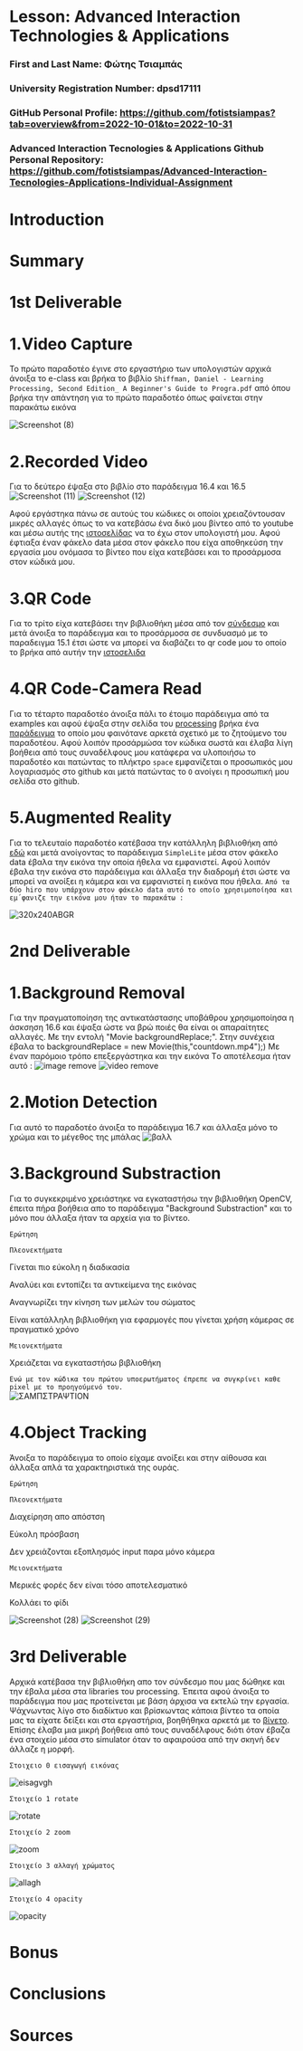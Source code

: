 # Lesson: Advanced Interaction Technologies & Applications

### First and Last Name: Φώτης Τσιαμπάς
### University Registration Number: dpsd17111
### GitHub Personal Profile: https://github.com/fotistsiampas?tab=overview&from=2022-10-01&to=2022-10-31
### Advanced Interaction Tecnologies & Applications Github Personal Repository: https://github.com/fotistsiampas/Advanced-Interaction-Tecnologies-Applications-Individual-Assignment

# Introduction

# Summary


# 1st Deliverable
# 1.Video Capture

Το πρώτο παραδοτέο έγινε στο εργαστήριο των υπολογιστών αρχικά άνοιξα το e-class και βρήκα το βιβλίο `Shiffman, Daniel - Learning Processing, Second Edition_ A Beginner's Guide to Progra.pdf` από όπου βρήκα την απάντηση για το πρώτο παραδοτέο όπως φαίνεται στην παρακάτω εικόνα 

![Screenshot (8)](https://user-images.githubusercontent.com/94792023/199829658-b8d74e88-6adc-45b1-b5d3-ffc1310ce749.png)

# 2.Recorded Video
Για το δεύτερο έψαξα στο βιβλίο στο παράδειγμα 16.4 και 16.5
![Screenshot (11)](https://user-images.githubusercontent.com/94792023/199832009-bf072334-bc82-4346-afb0-23fdf1617198.png)
![Screenshot (12)](https://user-images.githubusercontent.com/94792023/199832013-cc90cea1-d270-4123-a00f-e1c0da20cfed.png)

Αφού εργάστηκα πάνω σε αυτούς του κώδικες οι οποίοι χρειαζόντουσαν μικρές αλλαγές όπως το να κατεβάσω ένα δικό μου βίντεο από το youtube και μέσω αυτής της [ιστοσελίδας](https://y2mate.tools/en57ef) να το έχω στον υπολογιστή μου. Αφού έφτιαξα έναν φάκελο data μέσα στον φάκελο που είχα αποθηκεύση την εργασία μου ονόμασα το βίντεο που είχα κατεβάσει και το προσάρμοσα στον κώδικά μου.

# 3.QR Code 
Για το τρίτο είχα κατεβάσει την βιβλιοθήκη μέσα από τον [σύνδεσμο](https://shiffman.net/p5/qrcode-processing/) και μετά άνοιξα το παράδειγμα και το προσάρμοσα σε συνδυασμό με το παραδειγμα 15.1 έτσι ώστε να μπορεί να διαβάζει το qr code μου το οποίο το βρήκα από αυτήν την [ιστοσελιδα](https://www.the-qrcode-generator.com/) 

# 4.QR Code-Camera Read 
Για το τέταρτο παραδοτέο άνοιξα πάλι το έτοιμο παράδειγμα από τα examples και αφού έψαξα στην σελίδα του [processing](https://processing.org/) βρήκα ένα [παράδειγμα](https://processing.org/examples/embeddedlinks.html) το οποίο μου φαινότανε αρκετά σχετικό με το ζητούμενο του παραδοτέου. Αφού λοιπόν προσάρμώσα τον κώδικα σωστά και έλαβα λίγη βοήθεια από τους συναδέλφους μου κατάφερα να υλοποιήσω το παραδοτέο και πατώντας το πλήκτρο `space` εμφανίζεται ο προσωπικός μου λογαριασμός στο github και μετά πατώντας το `Ο` ανοίγει η προσωπική μου σελίδα στο github.

# 5.Augmented Reality
Για το τελευταίο παραδοτέο κατέβασα την κατάλληλη βιβλιοθήκη από [εδώ](https://github.com/nyatla/NyARToolkit-for-Processing/releases) και μετά ανοίγοντας το παράδειγμα `SimpleLite` μέσα στον φάκελο data έβαλα την εικόνα την οποία ήθελα να εμφανιστεί. Αφού λοιπόν έβαλα την εικόνα στο παράδειγμα και άλλαξα την διαδρομή έτσι ώστε να μπορεί να ανοίξει η κάμερα και να εμφανιστεί η εικόνα που ήθελα.
`Από τα δύο hiro που υπάρχουν στον φάκελο data αυτό το οποίο χρησιμοποίησα και εμ΄φανιζε την εικόνα μου ήταν το παρακάτω :`

![320x240ABGR](https://user-images.githubusercontent.com/94792023/200048981-1a65b990-cde3-4d97-a62e-cc2fa0f598c5.png)
# 2nd Deliverable
# 1.Background Removal
Για την πραγματοποίηση της αντικατάστασης υποβάθρου χρησιμοποίησα η άσκσηση 16.6 και έψαξα ώστε να βρώ ποιές θα είναι οι απαραίτητες αλλαγές.
Με την εντολή "Movie backgroundReplace;".
Στην συνέχεια έβαλα το backgroundReplace = new Movie(this,"countdown.mp4");) 
Με έναν παρόμοιο τρόπο επεξεργάστηκα και την εικόνα
Tο αποτέλεσμα ήταν αυτό :
![image remove](https://user-images.githubusercontent.com/94792023/207693166-5dc24cb3-8d95-4c0f-a43f-a12f74210b9e.png)
![video remove](https://user-images.githubusercontent.com/94792023/207693212-1e5b4890-8bb5-4e75-8eac-afbc32c4a174.png)

# 2.Motion Detection
Για αυτό το παραδοτέο άνοιξα το παράδειγμα 16.7 και άλλαξα μόνο το χρώμα και το μέγεθος της μπάλας
![βαλλ](https://user-images.githubusercontent.com/94792023/207695140-253d12ed-7cd6-4953-9e17-ef9c8a1bea4d.png)

# 3.Background Substraction
Για το συγκεκριμένο χρειάστηκε να εγκαταστήσω την βιβλιοθήκη OpenCV, έπειτα πήρα βοήθεια απο το παράδειγμα "Background Substraction" και το μόνο που άλλαξα ήταν τα αρχεία για το βίντεο.

`Ερώτηση`

`Πλεονεκτήματα`

Γίνεται πιο εύκολη η διαδικασία

Αναλύει και εντοπίζει τα αντικείμενα της εικόνας 

Αναγνωρίζει την κίνηση των μελών του σώματος

Είναι κατάλληλη βιβλιοθήκη για εφαρμογές που γίνεται χρήση κάμερας σε πραγματικό χρόνο

`Μειονεκτήματα`

 Χρειάζεται να εγκαταστήσω βιβλιοθήκη
 
  `Ενώ με τον κώδικα του πρώτου υποερωτήματος έπρεπε να συγκρίνει καθε pixel με το προηγούμενό του.`  
![ΣΑΜΠΣΤΡΑΨΤΙΟΝ](https://user-images.githubusercontent.com/94792023/207701190-f1b6a5bf-94eb-42f7-8b9f-1cea155446b5.png)

# 4.Object Tracking
Άνοιξα το παράδειγμα το οποίο είχαμε ανοίξει και στην αίθουσα και άλλαξα απλά τα χαρακτηριστικά της ουράς.

`Ερώτηση`

`Πλεονεκτήματα`

Διαχείρηση απο απόστση

Εύκολη πρόσβαση

Δεν χρειάζονται εξοπλησμός input παρα μόνο κάμερα

`Μειονεκτήματα`

Μερικές φορές δεν είναι τόσο αποτελεσματικό

Κολλάει το φίδι

![Screenshot (28)](https://user-images.githubusercontent.com/94792023/207702778-6271aaa6-2595-4857-987a-644612a87eb6.png)
![Screenshot (29)](https://user-images.githubusercontent.com/94792023/207702792-37d3d41a-d05d-40f3-9f28-c7aadd17b1fc.png)



# 3rd Deliverable 
Αρχικά κατέβασα την βιβλιοθήκη απο τον σύνδεσμο που μας δώθηκε και την έβαλα μέσα στα libraries του processing. Έπειτα αφού άνοιξα το παράδειγμα που μας προτείνεται με βάση άρχισα να εκτελώ την εργασία. Ψάχνωντας λίγο στο διαδίκτυο και βρίσκωντας κάποια βίντεο τα οποία μας τα είχατε δείξει και στα εργαστήρια, βοηθήθηκα αρκετά με το [βίνετο](https://www.youtube.com/watch?v=tJ0aZzST-N4). Επίσης έλαβα μια μικρή βοήθεια από τους συναδέλφους διότι όταν έβαζα ένα στοιχείο μέσα στο simulator όταν το αφαιρούσα από την σκηνή δεν άλλαζε η μορφή. 

`Στοιχειο 0 εισαγωγή εικόνας`

![eisagvgh](https://user-images.githubusercontent.com/94792023/212184969-2c0448cd-c897-4495-83c4-b1e189c0ad9e.png)

`Στοιχείο 1 rotate`

![rotate](https://user-images.githubusercontent.com/94792023/212185191-80bf5604-567f-4376-ab63-ddebaa4ad046.png)


`Στοιχείο 2 zoom`

![zoom](https://user-images.githubusercontent.com/94792023/212185470-b9e2e02e-36d0-4ca2-8f62-143fe298cd84.png)


`Στοιχείο 3 αλλαγή χρώματος`

![allagh](https://user-images.githubusercontent.com/94792023/212185667-6b111230-4db6-4e21-9d04-1e05242bf046.png)


`Στοιχείο 4 opacity`

![opacity](https://user-images.githubusercontent.com/94792023/212185774-223e3d79-d7ed-4e3e-ad96-22ee4f538272.png)


# Bonus 


# Conclusions


# Sources










